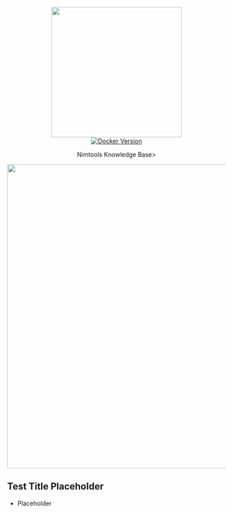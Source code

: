 <p align="center">
  <img src="https://i.imgur.com/vZaCl0Z.png" width="300">
  <br>
  
  <a href="https://hub.docker.com/r/slatedocs/slate">
    <img src="https://img.shields.io/docker/v/slatedocs/slate?sort=semver" alt="Docker Version" /></a>
</p>


<p align="center">Nimtools Knowledge Base></p>

<p align="center"><img src="https://raw.githubusercontent.com/slatedocs/img/main/screenshot-slate.png" width=700></p>

Test Title Placeholder
---------------------------------

* Placeholder
